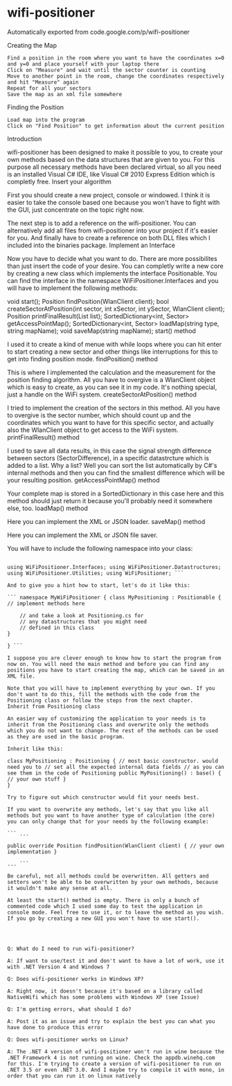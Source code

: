 # wifi-positioner
Automatically exported from code.google.com/p/wifi-positioner

Creating the Map

    Find a position in the room where you want to have the coordinates x=0 and y=0 and place yourself with your laptop there
    Click on "Measure" and wait until the sector counter is counting
    Move to another point in the room, change the coordinates respectively and hit "Measure" again
    Repeat for all your sectors
    Save the map as an xml file somewhere

Finding the Position

    Load map into the program
    Click on "Find Position" to get information about the current position


Introduction

wifi-positioner has been designed to make it possible to you, to create your own methods based on the data structures that are given to you. For this purpose all necessary methods have been declared virtual, so all you need is an installed Visual C# IDE, like Visual C# 2010 Express Edition which is completly free.
Insert your algorithm

First you should create a new project, console or windowed. I think it is easier to take the console based one because you won't have to fight with the GUI, just concentrate on the topic right now.

The next step is to add a reference on the wifi-positioner. You can alternatively add all files from wifi-positioner into your project if it's easier for you. And finally have to create a reference on both DLL files which I included into the binaries package.
Implement an Interface

Now you have to decide what you want to do. There are more possibilites than just insert the code of your desire. You can completly write a new core by creating a new class which implements the interface Positionable. You can find the interface in the namespace WiFiPositioner.Interfaces and you will have to implement the following methods:

void start(); Position findPosition(WlanClient client); bool createSectorAtPosition(int sector, int xSector, int ySector, WlanClient client); Position printFinalResult(List<SectorDifference> list); SortedDictionary<int, Sector> getAccessPointMap(); SortedDictionary<int, Sector> loadMap(string type, string mapName); void saveMap(string mapName);
start() method

I used it to create a kind of menue with while loops where you can hit enter to start creating a new sector and other things like interruptions for this to get into finding position mode.
findPosition() method

This is where I implemented the calculation and the measurement for the position finding algorithm. All you have to overgive is a WlanClient object which is easy to create, as you can see it in my code. It's nothing special, just a handle on the WiFi system.
createSectorAtPosition() method

I tried to implement the creation of the sectors in this method. All you have to overgive is the sector number, which should count up and the coordinates which you want to have for this specific sector, and actually also the WlanClient object to get access to the WiFi system.
printFinalResult() method

I used to save all data results, in this case the signal strength difference between sectors (SectorDifference), in a specific datastrcture which is added to a list. Why a list? Well you can sort the list automatically by C#'s internal methods and then you can find the smallest difference which will be your resulting position.
getAccessPointMap() method

Your complete map is stored in a SortedDictionary in this case here and this method should just return it because you'll probably need it somewhere else, too.
loadMap() method

Here you can implement the XML or JSON loader.
saveMap() method

Here you can implement the XML or JSON file saver.

You will have to include the following namespace into your class:

``` using NativeWifi; using Newtonsoft.Json;

using WiFiPositioner.Interfaces; using WiFiPositioner.Datastructures; using WiFiPositioner.Utilities; using WiFiPositioner; ```

And to give you a hint how to start, let's do it like this:

``` namespace MyWiFiPositioner { class MyPositioning : Positionable { // implement methods here

    // and take a look at Positioning.cs for
    // any datastructures that you might need
    // defined in this class
}

} ```

I suppose you are clever enough to know how to start the program from now on. You will need the main method and before you can find any positions you have to start creating the map, which can be saved in an XML file.

Note that you will have to implement everything by your own. If you don't want to do this, fill the methods with the code from the Positioning class or follow the steps from the next chapter.
Inherit from Positioning class

An easier way of customizing the application to your needs is to inherit from the Positioning class and overwrite only the methods which you do not want to change. The rest of the methods can be used as they are used in the basic program.

Inherit like this:

class MyPositioning : Positioning { // most basic constructor. would need you to // set all the expected internal data fields // as you can see them in the code of Positioning public MyPositioning() : base() { // your own stuff }
}

Try to figure out which constructor would fit your needs best.

If you want to overwrite any methods, let's say that you like all methods but you want to have another type of calculation (the core) you can only change that for your needs by the following example:

``` ...

public override Position findPosition(WlanClient client) { // your own implementation }

... ```

Be careful, not all methods could be overwritten. All getters and setters won't be able to be overwritten by your own methods, because it wouldn't make any sense at all.

At least the start() method is empty. There is only a bunch of commented code which I used some day to test the application in console mode. Feel free to use it, or to leave the method as you wish. If you go by creating a new GUI you won't have to use start().




Q: What do I need to run wifi-positioner?

A: If want to use/test it and don't want to have a lot of work, use it with .NET Version 4 and Windows 7

Q: Does wifi-positioner works in Windows XP?

A: Right now, it doesn't because it's based on a library called NativeWifi which has some problems with Windows XP (see Issue)

Q: I'm getting errors, what should I do?

A: Post it as an issue and try to explain the best you can what you have done to produce this error

Q: Does wifi-positioner works on Linux?

A: The .NET 4 version of wifi-positioner won't run in wine because the .NET Framework 4 is not running on wine. Check the appdb.winehq.com for this. I'm trying to create a version of wifi-positioner to run on .NET 3.5 or even .NET 3.0. And I maybe try to compile it with mono, in order that you can run it on linux natively
